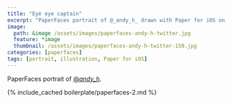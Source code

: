 ```yaml
---
title: "Eye eye captain"
excerpt: "PaperFaces portrait of @_andy_h_ drawn with Paper for iOS on an iPad."
image: 
  path: &image /assets/images/paperfaces-andy-h-twitter.jpg 
  feature: *image
  thumbnail: /assets/images/paperfaces-andy-h-twitter-150.jpg
categories: [paperfaces]
tags: [portrait, illustration, Paper for iOS]
---
```


PaperFaces portrait of [@_andy_h_](https://twitter.com/_andy_h_).

{% include_cached boilerplate/paperfaces-2.md %}
